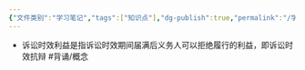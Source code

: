 ```yaml
---
{"文件类别":"学习笔记","tags":["知识点"],"dg-publish":true,"permalink":"/学习笔记/知识点cheese/诉讼时效利益/","dgPassFrontmatter":true,"created":"2024-09-18T11:04:38.843+08:00","updated":"2024-09-18T11:04:59.799+08:00"}
---
```


- 诉讼时效利益是指诉讼时效期间届满后义务人可以拒绝履行的利益，即诉讼时效抗辩 #背诵/概念 